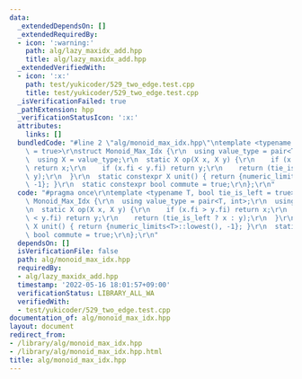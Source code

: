 ```yaml
---
data:
  _extendedDependsOn: []
  _extendedRequiredBy:
  - icon: ':warning:'
    path: alg/lazy_maxidx_add.hpp
    title: alg/lazy_maxidx_add.hpp
  _extendedVerifiedWith:
  - icon: ':x:'
    path: test/yukicoder/529_two_edge.test.cpp
    title: test/yukicoder/529_two_edge.test.cpp
  _isVerificationFailed: true
  _pathExtension: hpp
  _verificationStatusIcon: ':x:'
  attributes:
    links: []
  bundledCode: "#line 2 \"alg/monoid_max_idx.hpp\"\ntemplate <typename T, bool tie_is_left\
    \ = true>\r\nstruct Monoid_Max_Idx {\r\n  using value_type = pair<T, int>;\r\n\
    \  using X = value_type;\r\n  static X op(X x, X y) {\r\n    if (x.fi > y.fi)\
    \ return x;\r\n    if (x.fi < y.fi) return y;\r\n    return (tie_is_left ? x :\
    \ y);\r\n  }\r\n  static constexpr X unit() { return {numeric_limits<T>::lowest(),\
    \ -1}; }\r\n  static constexpr bool commute = true;\r\n};\r\n"
  code: "#pragma once\r\ntemplate <typename T, bool tie_is_left = true>\r\nstruct\
    \ Monoid_Max_Idx {\r\n  using value_type = pair<T, int>;\r\n  using X = value_type;\r\
    \n  static X op(X x, X y) {\r\n    if (x.fi > y.fi) return x;\r\n    if (x.fi\
    \ < y.fi) return y;\r\n    return (tie_is_left ? x : y);\r\n  }\r\n  static constexpr\
    \ X unit() { return {numeric_limits<T>::lowest(), -1}; }\r\n  static constexpr\
    \ bool commute = true;\r\n};\r\n"
  dependsOn: []
  isVerificationFile: false
  path: alg/monoid_max_idx.hpp
  requiredBy:
  - alg/lazy_maxidx_add.hpp
  timestamp: '2022-05-16 18:01:57+09:00'
  verificationStatus: LIBRARY_ALL_WA
  verifiedWith:
  - test/yukicoder/529_two_edge.test.cpp
documentation_of: alg/monoid_max_idx.hpp
layout: document
redirect_from:
- /library/alg/monoid_max_idx.hpp
- /library/alg/monoid_max_idx.hpp.html
title: alg/monoid_max_idx.hpp
---
```


